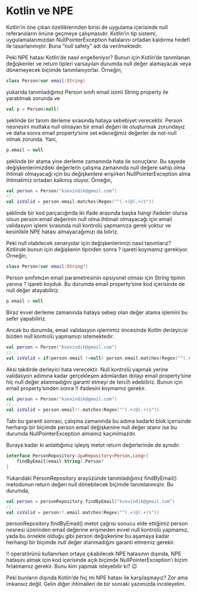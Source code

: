 # Kotlin ve NPE

Kotlin’in öne çıkan özelliklerinden birisi de uygulama içerisinde null referansların önüne geçmeye çalışmasıdır. Kotlin’in 
tip sistemi, uygulamalarımızdan NullPointerException hatalarını ortadan kaldırma hedefi ile tasarlanmıştır. Buna 
“null safety” adı da verilmektedir.

Peki NPE hatası Kotlin’de nasıl engelleniyor? Bunun için Kotlin’de tanımlanan değişkenler ve return tipleri varsayılan 
durumda null değer alamayacak veya dönemeyecek biçimde tanımlanıyorlar. Örneğin,

```kotlin
class Person(var email:String)
```

yukarıda tanımladığımız Person sınıfı email isimli String property ile yaratılmak zorunda ve

```kotlin
val p = Person(null)
```

şeklinde bir tanım derleme sırasında hataya sebebiyet verecektir. Person nesnesini mutlaka null olmayan bir email değeri 
ile oluşturmak zorundayız ve daha sonra email property’sine set edeceğimiz değerler de not-null olmak zorunda. Yani,

```kotlin
p.email = null
```

şeklinde bir atama yine derleme zamanında hata ile sonuçlanır. Bu sayede değişkenlerimizdeki değerlerin çalışma zamanında 
null değere sahip olma ihtimali olmayacağı için bu değişkenlere erişirken NullPointerException alma ihtimalimiz ortadan
kalkmış oluyor. Örneğin,

```kotlin
val person = Person("ksevindik@gmail.com")
//...
val isValid = person.email.matches(Regex("^(.+)@(.+)$"))
```

şeklinde bir kod parçacığında iki ifade arasında başka hangi ifadeler olursa olsun person.email değerinin null olma 
ihtimali olmayacağı için email validasyon işlemi sırasında null kontrolü yapmamıza gerek yoktur ve kesinlikle NPE hatası 
almayacağımızı da biliriz.

Peki null olabilecek senaryolar için değişkenlerimizi nasıl tanımlarız? Kotlinde bunun için değişkenin tipinden sonra ? 
işareti koymamız gerekiyor. Örneğin,

```kotlin
class Person(var email:String?)
```

Person sınıfımızın email parametresinin opsiyonel olması için String tipinin yanına ? işareti koyduk. Bu durumda email 
property’sine kod içerisinde de null değer atayabiliriz.

```kotlin
p.email = null
```

Biraz evvel derleme zamanında hataya sebep olan değer atama işlemini bu sefer yapabiliriz.

Ancak bu durumda, email validasyon işlemimiz öncesinde Kotlin derleyicisi bizden null kontrolü yapmamızı istemektedir.

```kotlin
val person = Person("ksevindik@gmail.com")
//...
val isValid = if(person.email !=null) person.email.matches(Regex("^(.+)@(.+)$")) else false
```

Aksi takdirde derleyici hata verecektir. Null kontrolü yapmak yerine validasyon adımına kadar gerçekleşen adımlardan 
dolayı email property’sine hiç null değer atanmadığını garanti etmeyi de tercih edebiliriz. Bunun için email property’sinden 
sonra !! ifadesini koymamız gerekir.

```kotlin
val person = Person("ksevindik@gmail.com")
//...
val isValid = person.email!!.matches(Regex("^(.+)@(.+)$"))
```

Tabi bu garanti sonrası, çalışma zamanında bu adıma kadarki blok içerisinde herhangi bir biçimde person.email değişkenine 
null değer atanır ise bu durumda NullPointerException almamız kaçınılmazdır.

Buraya kadar ki anlattığımız işleyiş metot return değerlerinde de aynıdır.

```kotlin
interface PersonRepository:JpaRepository<Person,Long>{
    findByEmail(email:String):Person?
}
```

Yukarıdaki PersonRepository arayüzünde tanımladığımız findByEmail() metodunun return değeri null dönebilecek biçimde 
tanımlanmıştır. Bu durumda,

```kotlin
val person = personRepository.findByEmail("ksevindik@gmail.com")
//...
val isValid = person!!.email.matches(Regex("^(.+)@(.+)$"))
```

personRepository.findByEmail() metot çağrısı sonucu elde ettiğimiz person nesnesi üzerinden email değerine erişmeden evvel 
null kontrolü yapmamız, yada bu örnekte olduğu gibi person değişkenine bu aşamaya kadar herhangi bir biçimde null değer 
atanmadığını garanti etmemiz gerekir.

!! operatörünü kullanırken ortaya çıkabilecek NPE hatasının dışında, NPE hatasını almak için kod içerisinde açık biçimde 
NullPointerException’ı bizim fırlatmamız gerekir. Bunu kim yapmak isteyebilir ki? 😉

Peki bunların dışında Kotlin’de hiç mi NPE hatası ile karşılaşmayız? Zor ama imkansız değil. Gelin diğer ihtimalleri de 
bir sonraki yazımızda inceleyelim.